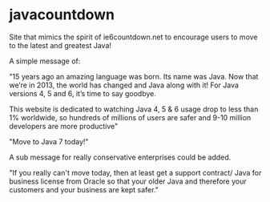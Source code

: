 javacountdown
=============

Site that mimics the spirit of ie6countdown.net to encourage users to move to the latest and greatest Java!

A simple message of:

"15 years ago an amazing language was born. Its name was Java. Now
that we’re in 2013, the world has changed and Java along with it! For
Java versions 4, 5 and 6, it’s time to say goodbye.

This website is dedicated to watching Java 4, 5 & 6 usage drop to less
than 1% worldwide, so hundreds of millions of users are safer and 9-10
million developers are more productive"

"Move to Java 7 today!"

A sub message for really conservative enterprises could be added.

"If you really can't move today, then at least get a support contract/
Java for business license from Oracle so that your older Java and
therefore your customers and your business are kept safer."
